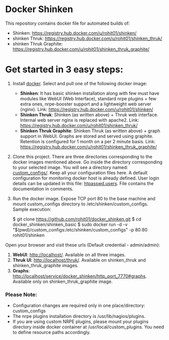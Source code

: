 Docker Shinken
==============

This repository contains docker file for automated builds of:

* Shinken: <https://registry.hub.docker.com/u/rohit01/shinken/>
* shinken Thruk: <https://registry.hub.docker.com/u/rohit01/shinken_thruk/>
* shinken Thruk Graphite: <https://registry.hub.docker.com/u/rohit01/shinken_thruk_graphite/>

Get started in 3 easy steps:
===========================

1. Install [docker](https://docs.docker.com/installation/#installation). Select and pull one of the following docker image:

    * **Shinken**: It has basic shinken installation along with few must have modules like WebUI (Web Interface), standard nrpe plugins + few extra ones, nrpe-booster support and a lightweight web server (nginx). Link: <https://registry.hub.docker.com/u/rohit01/shinken/>
    * **Shinken Thruk**: Shinken (as written above) + Thruk web interface. Internal web server nginx is replaced with apache2. Link: <https://registry.hub.docker.com/u/rohit01/shinken_thruk/>
    * **Shinken Thruk Graphite**: Shinken Thruk (as written above) + graph support in WebUI. Graphs are stored and served using graphite. Retention is configured for 1 month on a per 2 minute basis. Link: <https://registry.hub.docker.com/u/rohit01/shinken_thruk_graphite/>

2. Clone this project. There are three directories corresponding to the docker images mentioned above. Go inside the directory corresponding to your selected image. You will see a directory named: [custom_configs/](https://github.com/rohit01/docker_shinken/tree/master/shinken_basic/custom_configs). Keep all your configuration files here. A default configuration for monitoring docker host is already defined. User login details can be updated in this file: [htpasswd.users](https://github.com/rohit01/docker_shinken/blob/master/shinken_basic/custom_configs/htpasswd.users). File contains the documentation in comments.

3. Run the docker image. Expose TCP port 80 to the base machine and mount custom_configs directory to /etc/shinken/custom_configs. Sample execution:

    $ git clone https://github.com/rohit01/docker_shinken.git
    $ cd docker_shinken/shinken_basic
    $ sudo docker run -d -v "$(pwd)/custom_configs:/etc/shinken/custom_configs" -p 80:80 rohit01/shinken

Open your browser and visit these urls (Default credential - admin/admin):

1. **WebUI**: <http://localhost/>. Available on all three images.
2. **Thruk UI**: <http://localhost/thruk/>. Available on shinken_thruk and shinken_thruk_graphite images.
3. **Graphs**: <http://localhost/service/docker_shinken/http_port_7770#graphs>. Available only on shinken_thruk_graphite image.

### Please Note:

* Configuration changes are required only in one place/directory: custom_configs
* The nrpe plugins installation directory is /usr/lib/nagios/plugins.
* If you are using custom NRPE plugins, please mount your plugins directory inside docker container at /usr/local/custom_plugins. You need to define resource paths accordingly.
